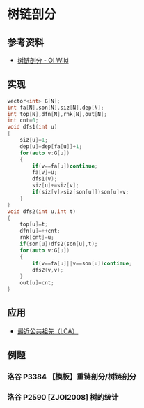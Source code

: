 # 树链剖分

## 参考资料

- [树链剖分 - OI Wiki](https://oi-wiki.org/graph/hld/)

## 实现

```cpp
vector<int> G[N];
int fa[N],son[N],siz[N],dep[N];
int top[N],dfn[N],rnk[N],out[N];
int cnt=0;
void dfs1(int u)
{
	siz[u]=1;
	dep[u]=dep[fa[u]]+1;
	for(auto v:G[u])
	{
		if(v==fa[u])continue;
		fa[v]=u;
		dfs1(v);
		siz[u]+=siz[v];
		if(siz[v]>siz[son[u]])son[u]=v;
	}
}
void dfs2(int u,int t)
{
	top[u]=t;
	dfn[u]=++cnt;
	rnk[cnt]=u;
	if(son[u])dfs2(son[u],t);
	for(auto v:G[u])
	{
		if(v==fa[u]||v==son[u])continue;
		dfs2(v,v);
	}
	out[u]=cnt;
}
```

## 应用

- [最近公共祖先（LCA）](lca)

## 例题

### 洛谷 P3384 【模板】重链剖分/树链剖分

<Problem id="P3384" />

### 洛谷 P2590 [ZJOI2008] 树的统计

<Problem id="P2590" />
